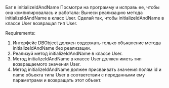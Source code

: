 Баг в initializeIdAndName
Посмотри на программу и исправь ее, чтобы она компилировалась и работала:
Вынеси реализацию метода initializeIdAndName в класс User.
Сделай так, чтобы initializeIdAndName в классе User возвращал тип User.

Requirements:
1. Интерфейс DBObject должен содержать только объявление метода initializeIdAndName без реализации.
2. Реализуй метод initializeIdAndName в классе User.
3. Метод initializeIdAndName в классе User должен иметь тип возвращаемого значения User.
4. Метод initializeIdAndName должен присваивать значения полям id и name объекта типа User в соответствии с переданными ему параметрами и возвращать этот объект.
